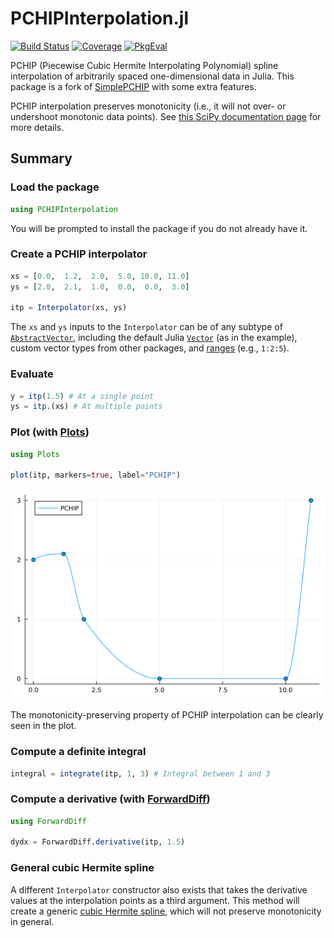 # PCHIPInterpolation.jl

[![Build Status](https://github.com/gerlero/PCHIPInterpolation.jl/actions/workflows/CI.yml/badge.svg?branch=main)](https://github.com/gerlero/PCHIPInterpolation.jl/actions/workflows/CI.yml?query=branch%3Amain)
[![Coverage](https://codecov.io/gh/gerlero/PCHIPInterpolation.jl/branch/main/graph/badge.svg)](https://codecov.io/gh/gerlero/PCHIPInterpolation.jl)
[![PkgEval](https://JuliaCI.github.io/NanosoldierReports/pkgeval_badges/P/PCHIPInterpolation.svg)](https://JuliaCI.github.io/NanosoldierReports/pkgeval_badges/P/PCHIPInterpolation.html)

PCHIP (Piecewise Cubic Hermite Interpolating Polynomial) spline interpolation of arbitrarily spaced one-dimensional data in Julia. This package is a fork of [SimplePCHIP](https://github.com/slabanja/SimplePCHIP) with some extra features.

PCHIP interpolation preserves monotonicity (i.e., it will not over- or undershoot monotonic data points). See [this SciPy documentation page](https://docs.scipy.org/doc/scipy/reference/generated/scipy.interpolate.PchipInterpolator.html) for more details.


## Summary

### Load the package

```jl
using PCHIPInterpolation
```

You will be prompted to install the package if you do not already have it.

### Create a PCHIP interpolator

```jl
xs = [0.0,  1.2,  2.0,  5.0, 10.0, 11.0]
ys = [2.0,  2.1,  1.0,  0.0,  0.0,  3.0]

itp = Interpolator(xs, ys)
```

The `xs` and `ys` inputs to the `Interpolator` can be of any subtype of [`AbstractVector`](https://docs.julialang.org/en/v1/base/arrays/#Base.AbstractVector), including the default Julia [`Vector`](https://docs.julialang.org/en/v1/base/arrays/#Base.Vector) (as in the example), custom vector types from other packages, and [ranges](https://docs.julialang.org/en/v1/base/collections/#Base.AbstractRange) (e.g., ``1:2:5``).

### Evaluate

```jl
y = itp(1.5) # At a single point
ys = itp.(xs) # At multiple points
```

### Plot (with [Plots](https://github.com/JuliaPlots/Plots.jl))

```jl
using Plots

plot(itp, markers=true, label="PCHIP")
```

![Plot](example.png)

The monotonicity-preserving property of PCHIP interpolation can be clearly seen in the plot.

### Compute a definite integral

```jl
integral = integrate(itp, 1, 3) # Integral between 1 and 3
```

### Compute a derivative (with [ForwardDiff](https://github.com/JuliaDiff/ForwardDiff.jl))

```jl
using ForwardDiff

dydx = ForwardDiff.derivative(itp, 1.5)
```

### General cubic Hermite spline

A different `Interpolator` constructor also exists that takes the derivative values at the interpolation points as a third argument. This method will create a generic [cubic Hermite spline](https://docs.scipy.org/doc/scipy/reference/generated/scipy.interpolate.CubicHermiteSpline.html), which will not preserve monotonicity in general.
